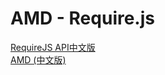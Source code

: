 # AMD - Require.js

[RequireJS API中文版](https://blog.csdn.net/sanxian_li/article/details/39394097)<br>
[AMD (中文版)](https://github.com/amdjs/amdjs-api/wiki/AMD-(%E4%B8%AD%E6%96%87%E7%89%88))<br>